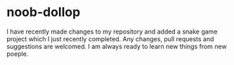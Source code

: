 # noob-dollop

I have recently made changes to my repository and added a snake game project which I just recently completed. Any changes, pull requests and suggestions are welcomed. I am always ready to learn new things from new poeple.
